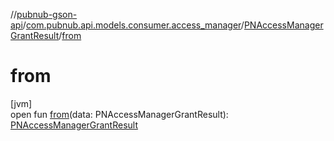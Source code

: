 //[pubnub-gson-api](../../../index.md)/[com.pubnub.api.models.consumer.access_manager](../index.md)/[PNAccessManagerGrantResult](index.md)/[from](from.md)

# from

[jvm]\
open fun [from](from.md)(data: PNAccessManagerGrantResult): [PNAccessManagerGrantResult](index.md)
